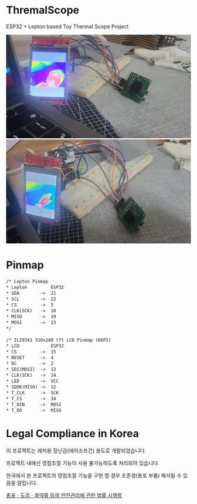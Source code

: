 # ThremalScope
ESP32 + Lepton based Toy Thermal Scope Project

![Sample1](./images/sample_1.jpeg)
![Sample1](./images/sample_2.jpeg)

# Pinmap
 ```
/* Lepton Pinmap
 * Lepton         ESP32
 * SDA        ->  21
 * SCL        ->  22
 * CS         ->  5
 * CLK(SCK)   ->  18
 * MISO       ->  19
 * MOSI       ->  23
 */

/* ILI9341 320x240 tft LCD Pinmap (HSPI)
 * LCD            ESP32
 * CS         ->  15
 * RESET      ->  4
 * DC         ->  2
 * SDI(MOSI)  ->  13
 * CLK(SCK)   ->  14
 * LED        ->  VCC
 * SDOK(MISO) ->  12
 * T_CLK      ->  SCK
 * T_CS       ->  34
 * T_DIN      ->  MOSI
 * T_DO       ->  MISO
```

# Legal Compliance in Korea
이 프로젝트는 레저용 장난감(에어소프건) 용도로 개발되었습니다.

프로젝트 내에선 영점조절 기능이 사용 불가능하도록 처리되어 있습니다.

한국에서 본 프로젝트의 영점조절 기능을 구현 할 경우 조준경(총포 부품) 해석될 수 있음을 알립니다.

[총포ㆍ도검ㆍ화약류 등의 안전관리에 관한 법률 시행령](https://www.law.go.kr/%EB%B2%95%EB%A0%B9/%EC%B4%9D%ED%8F%AC%E3%86%8D%EB%8F%84%EA%B2%80%E3%86%8D%ED%99%94%EC%95%BD%EB%A5%98%EB%93%B1%EC%9D%98%EC%95%88%EC%A0%84%EA%B4%80%EB%A6%AC%EC%97%90%EA%B4%80%ED%95%9C%EB%B2%95%EB%A5%A0%EC%8B%9C%ED%96%89%EB%A0%B9)
